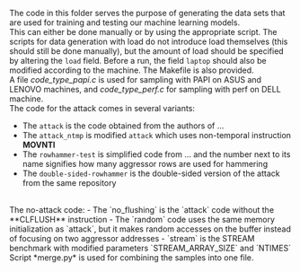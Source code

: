 The code in this folder serves the purpose of generating the data sets that are used for training and testing our machine learning models.<br>
This can either be done manually or by using the appropriate script. The scripts for data generation with load do not introduce load themselves (this should still be done manually), 
but the amount of load should be specified by altering the `load` field. Before a run, the field `laptop` should also be modified according to the machine.
The Makefile is also provided. <br>
A file *code_type_papi.c* is used for sampling with PAPI on ASUS and LENOVO machines, and *code_type_perf.c* for sampling with perf on DELL machine.<br>
The code for the attack comes in several variants:
  - The `attack` is the code obtained from the authors of ...
  - The `attack_ntmp` is modified `attack` which uses non-temporal instruction **MOVNTI**
  - The `rowhammer-test` is simplified code from ... and the number next to its name signifies how many aggressor rows are used for hammering
  - The `double-sided-rowhammer` is the double-sided version of the attack from the same repository
<br>
The no-attack code:
  - The `no_flushing` is the `attack` code without the **CLFLUSH** instruction
  - The `random` code uses the same memory initialization as `attack`, but it makes random accesses on the buffer instead of focusing on two aggressor addresses
  - `stream` is the STREAM benchmark with modified parameters `STREAM_ARRAY_SIZE` and `NTIMES`
<br>
Script *merge.py*   is used for combining the samples into one file.
